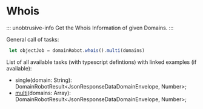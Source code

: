 # Whois

::: unobtrusive-info
Get the Whois Information of given Domains.
:::

General call of tasks:

```javascript
 let objectJob = domainRobot.whois().multi(domains)
```

List of all available tasks (with typescript defintions) with linked examples (if available):

* single(domain: String): DomainRobotResult<JsonResponseDataDomainEnvelope, Number>;
* [multi](https://github.com/InterNetX/js-domainrobot-sdk/blob/master/examples/whois/WhoisMulti.js)(domains: Array): DomainRobotResult<JsonResponseDataDomainEnvelope, Number>;
